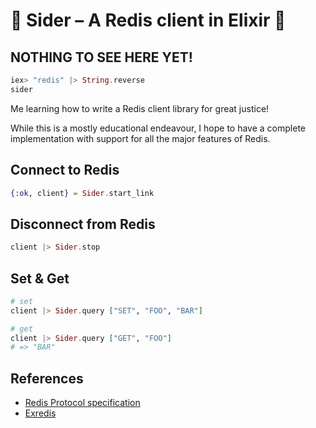 # :metal: Sider – A Redis client in Elixir :metal:

## NOTHING TO SEE HERE YET!

```elixir
iex> "redis" |> String.reverse
sider
```

Me learning how to write a Redis client library for great justice!

While this is a mostly educational endeavour, I hope to have a complete implementation with support for all the major features of Redis.

## Connect to Redis

```elixir
{:ok, client} = Sider.start_link
```

## Disconnect from Redis

```elixir
client |> Sider.stop
```

## Set & Get

```elixir
# set
client |> Sider.query ["SET", "FOO", "BAR"]

# get
client |> Sider.query ["GET", "FOO"]
# => "BAR"
```

## References

* [Redis Protocol specification](http://redis.io/topics/protocol)
* [Exredis](https://github.com/artemeff/exredis)

